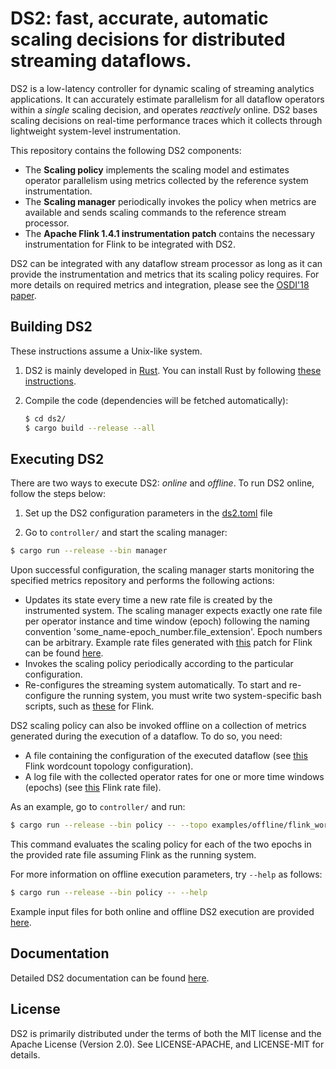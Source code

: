 # DS2: fast, accurate, automatic scaling decisions for distributed streaming dataflows.

DS2 is a low-latency controller for dynamic scaling of streaming analytics applications. It can accurately estimate parallelism for all dataflow operators within a _single_ scaling decision, and operates _reactively_ online. DS2 bases scaling decisions on real-time performance traces which it collects through lightweight system-level instrumentation.

This repository contains the following DS2 components:
* The **Scaling policy** implements the scaling model and estimates operator parallelism using metrics collected by the reference system instrumentation.
* The **Scaling manager** periodically invokes the policy when metrics are available and sends scaling commands to the reference stream processor.
* The **Apache Flink 1.4.1 instrumentation patch** contains the necessary instrumentation for Flink to be integrated with DS2.

DS2 can be integrated with any dataflow stream processor as long as it can provide the instrumentation and metrics that its scaling policy requires. For more details on required metrics and integration, please see the [OSDI'18 paper](https://www.usenix.org/system/files/osdi18-kalavri.pdf).

## Building DS2
These instructions assume a Unix-like system.

1. DS2 is mainly developed in [Rust](https://www.rust-lang.org). You can install Rust by following [these instructions](https://www.rust-lang.org/downloads.html).

2. Compile the code (dependencies will be fetched automatically):
    ```bash
    $ cd ds2/
    $ cargo build --release --all
    ```

## Executing DS2 

There are two ways to execute DS2: _online_ and _offline_. To run DS2 online, follow the steps below:

1. Set up the DS2 configuration parameters in the [ds2.toml](https://github.com/strymon-system/ds2/blob/master/controller/config/ds2.toml) file

2. Go to `controller/` and start the scaling manager:

```bash
$ cargo run --release --bin manager
```

Upon successful configuration, the scaling manager starts monitoring the specified metrics repository and performs the following actions:

* Updates its state every time a new rate file is created by the instrumented system. The scaling manager expects exactly one rate file per operator instance and time window (epoch) following the naming convention 'some_name-epoch_number.file_extension'. Epoch numbers can be arbitrary. Example rate files generated with [this](https://github.com/strymon-system/ds2/tree/master/flink-instrumentation) patch for Flink can be found [here](https://github.com/strymon-system/ds2/tree/master/controller/examples/flink_wordcount_rates).
* Invokes the scaling policy periodically according to the particular configuration.
* Re-configures the streaming system automatically. To start and re-configure the running system, you must write two system-specific bash scripts, such as [these](https://github.com/strymon-system/ds2/tree/master/flink-scaling-scripts) for Flink.

DS2 scaling policy can also be invoked offline on a collection of metrics generated during the execution of a dataflow. To do so, you need:

* A file containing the configuration of the executed dataflow (see [this](https://github.com/strymon-system/ds2/blob/master/controller/examples/offline/flink_wordcount_topology.csv) Flink wordcount topology configuration).
* A log file with the collected operator rates for one or more time windows (epochs) (see [this](https://github.com/strymon-system/ds2/blob/master/controller/examples/offline/flink_rates.log) Flink rate file).

As an example, go to `controller/` and run:

```bash
$ cargo run --release --bin policy -- --topo examples/offline/flink_wordcount_topology.csv --rates examples/offline/flink_rates.log --system flink
```
This command evaluates the scaling policy for each of the two epochs in the provided rate file assuming Flink as the running system.

For more information on offline execution parameters, try `--help` as follows:

```bash
$ cargo run --release --bin policy -- --help
```

Example input files for both online and offline DS2 execution are provided [here](https://github.com/strymon-system/ds2/tree/master/controller/examples).

## Documentation

Detailed DS2 documentation can be found [here](http://strymon.systems.ethz.ch/ds2/doc/ds2/index.html).

## License

DS2 is primarily distributed under the terms of both the MIT license and the Apache License (Version 2.0).
See LICENSE-APACHE, and LICENSE-MIT for details.
